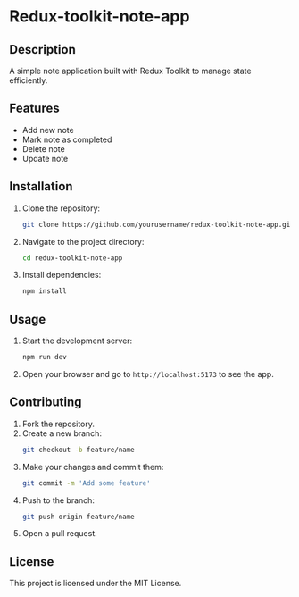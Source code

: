 # Redux-toolkit-note-app
## Description
A simple note application built with Redux Toolkit to manage state efficiently.

## Features
- Add new note
- Mark note as completed
- Delete note
- Update note

## Installation
1. Clone the repository:
    ```bash
    git clone https://github.com/yourusername/redux-toolkit-note-app.git
    ```
2. Navigate to the project directory:
    ```bash
    cd redux-toolkit-note-app
    ```
3. Install dependencies:
    ```bash
    npm install
    ```

## Usage
1. Start the development server:
    ```bash
    npm run dev
    ```
2. Open your browser and go to `http://localhost:5173` to see the app.

## Contributing
1. Fork the repository.
2. Create a new branch:
    ```bash
    git checkout -b feature/name
    ```
3. Make your changes and commit them:
    ```bash
    git commit -m 'Add some feature'
    ```
4. Push to the branch:
    ```bash
    git push origin feature/name
    ```
5. Open a pull request.

## License
This project is licensed under the MIT License.